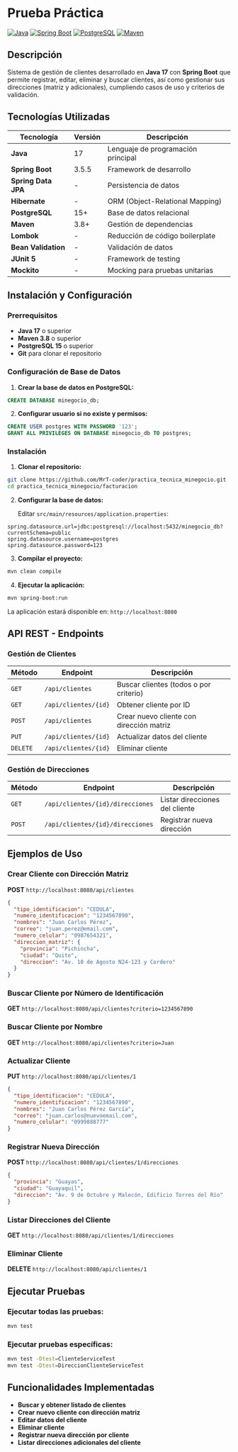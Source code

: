 # Prueba Práctica

[![Java](https://img.shields.io/badge/Java-17-orange.svg)](https://www.oracle.com/java/)
[![Spring Boot](https://img.shields.io/badge/Spring%20Boot-3.5.5-brightgreen.svg)](https://spring.io/projects/spring-boot)
[![PostgreSQL](https://img.shields.io/badge/PostgreSQL-15+-blue.svg)](https://www.postgresql.org/)
[![Maven](https://img.shields.io/badge/Maven-3.8+-red.svg)](https://maven.apache.org/)

## Descripción

Sistema de gestión de clientes desarrollado en **Java 17** con **Spring Boot** que permite registrar, editar, eliminar y buscar clientes, así como gestionar sus direcciones (matriz y adicionales), cumpliendo casos de uso y criterios de validación.


## Tecnologías Utilizadas

| Tecnología | Versión | Descripción |
|------------|---------|-------------|
| **Java** | 17 | Lenguaje de programación principal |
| **Spring Boot** | 3.5.5 | Framework de desarrollo |
| **Spring Data JPA** | - | Persistencia de datos |
| **Hibernate** | - | ORM (Object-Relational Mapping) |
| **PostgreSQL** | 15+ | Base de datos relacional |
| **Maven** | 3.8+ | Gestión de dependencias |
| **Lombok** | - | Reducción de código boilerplate |
| **Bean Validation** | - | Validación de datos |
| **JUnit 5** | - | Framework de testing |
| **Mockito** | - | Mocking para pruebas unitarias |



## Instalación y Configuración

### Prerrequisitos

- **Java 17** o superior
- **Maven 3.8** o superior
- **PostgreSQL 15** o superior
- **Git** para clonar el repositorio

### Configuración de Base de Datos

1. **Crear la base de datos en PostgreSQL:**
```sql
CREATE DATABASE minegocio_db;
```

2. **Configurar usuario si no existe y permisos:**
```sql
CREATE USER postgres WITH PASSWORD '123';
GRANT ALL PRIVILEGES ON DATABASE minegocio_db TO postgres;
```

### Instalación

1. **Clonar el repositorio:**
```bash
git clone https://github.com/MrT-coder/practica_tecnica_minegocio.git
cd practica_tecnica_minegocio/facturacion
```

2. **Configurar la base de datos:**
   
   Editar `src/main/resources/application.properties`:
```properties
spring.datasource.url=jdbc:postgresql://localhost:5432/minegocio_db?currentSchema=public
spring.datasource.username=postgres
spring.datasource.password=123
```

3. **Compilar el proyecto:**
```bash
mvn clean compile
```

4. **Ejecutar la aplicación:**
```bash
mvn spring-boot:run
```

La aplicación estará disponible en: `http://localhost:8080`

## API REST - Endpoints

### Gestión de Clientes

| Método | Endpoint | Descripción |
|--------|----------|-------------|
| `GET` | `/api/clientes` | Buscar clientes (todos o por criterio) |
| `GET` | `/api/clientes/{id}` | Obtener cliente por ID |
| `POST` | `/api/clientes` | Crear nuevo cliente con dirección matriz |
| `PUT` | `/api/clientes/{id}` | Actualizar datos del cliente |
| `DELETE` | `/api/clientes/{id}` | Eliminar cliente |

### Gestión de Direcciones

| Método | Endpoint | Descripción |
|--------|----------|-------------|
| `GET` | `/api/clientes/{id}/direcciones` | Listar direcciones del cliente |
| `POST` | `/api/clientes/{id}/direcciones` | Registrar nueva dirección |

## Ejemplos de Uso

### Crear Cliente con Dirección Matriz

**POST** `http://localhost:8080/api/clientes`
```json
{
  "tipo_identificacion": "CEDULA",
  "numero_identificacion": "1234567890",
  "nombres": "Juan Carlos Pérez",
  "correo": "juan.perez@email.com",
  "numero_celular": "0987654321",
  "direccion_matriz": {
    "provincia": "Pichincha",
    "ciudad": "Quito",
    "direccion": "Av. 10 de Agosto N24-123 y Cordero"
  }
}
```

### Buscar Cliente por Número de Identificación

**GET** `http://localhost:8080/api/clientes?criterio=1234567890`

### Buscar Cliente por Nombre

**GET** `http://localhost:8080/api/clientes?criterio=Juan`

### Actualizar Cliente

**PUT** `http://localhost:8080/api/clientes/1`
```json
{
  "tipo_identificacion": "CEDULA",
  "numero_identificacion": "1234567890",
  "nombres": "Juan Carlos Pérez García",
  "correo": "juan.carlos@nuevoemail.com",
  "numero_celular": "0999888777"
}
```

### Registrar Nueva Dirección

**POST** `http://localhost:8080/api/clientes/1/direcciones`
```json
{
  "provincia": "Guayas",
  "ciudad": "Guayaquil",
  "direccion": "Av. 9 de Octubre y Malecón, Edificio Torres del Río"
}
```

### Listar Direcciones del Cliente

**GET** `http://localhost:8080/api/clientes/1/direcciones`

### Eliminar Cliente

**DELETE** `http://localhost:8080/api/clientes/1`



## Ejecutar Pruebas

### Ejecutar todas las pruebas:
```bash
mvn test
```

### Ejecutar pruebas específicas:
```bash
mvn test -Dtest=ClienteServiceTest
mvn test -Dtest=DireccionClienteServiceTest
```

## Funcionalidades Implementadas

- **Buscar y obtener listado de clientes**
- **Crear nuevo cliente con dirección matriz** 
- **Editar datos del cliente**
- **Eliminar cliente**
- **Registrar nueva dirección por cliente**
- **Listar direcciones adicionales del cliente**

